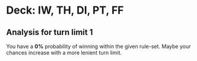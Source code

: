 # Deck: IW, TH, DI, PT, FF
## Analysis for turn limit 1
You have a **0%** probability of winning within the given rule-set. Maybe your chances increase with a more lenient turn limit.
